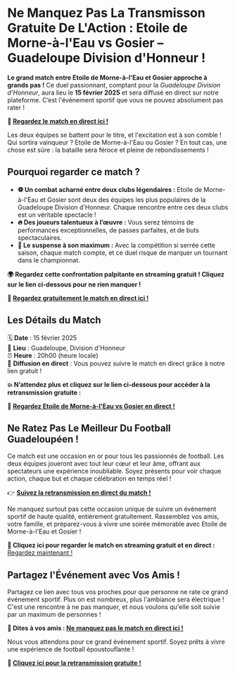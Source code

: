 # Ne Manquez Pas La Transmisson Gratuite De L'Action : Etoile de Morne-à-l'Eau vs Gosier – Guadeloupe Division d'Honneur !

**Le grand match entre Etoile de Morne-à-l'Eau et Gosier approche à grands pas !** Ce duel passionnant, comptant pour la _Guadeloupe Division d'Honneur_, aura lieu le **15 février 2025** et sera diffusé en direct sur notre plateforme. C’est l'événement sportif que vous ne pouvez absolument pas rater !

**🔴 <u><a href="https://tinyurl.com/livestreamfreeo?st=Etoile+de+Morne-%C3%A0-lEau+vs+Gosier&amp;si=ghc">Regardez le match en direct ici !</a></u>**

Les deux équipes se battent pour le titre, et l'excitation est à son comble ! Qui sortira vainqueur ? Etoile de Morne-à-l'Eau ou Gosier ? En tout cas, une chose est sûre : la bataille sera féroce et pleine de rebondissements !

## Pourquoi regarder ce match ?

- **⚽️ Un combat acharné entre deux clubs légendaires :** Etoile de Morne-à-l'Eau et Gosier sont deux des équipes les plus populaires de la Guadeloupe Division d'Honneur. Chaque rencontre entre ces deux clubs est un véritable spectacle !
- **🔥 Des joueurs talentueux à l’œuvre :** Vous serez témoins de performances exceptionnelles, de passes parfaites, et de buts spectaculaires.
- **🎯 Le suspense à son maximum :** Avec la compétition si serrée cette saison, chaque match compte, et ce duel risque de marquer un tournant dans le championnat.

**🌍 Regardez cette confrontation palpitante en streaming gratuit ! Cliquez sur le lien ci-dessous pour ne rien manquer !**

**🔴 <u><a href="https://tinyurl.com/livestreamfreeo?st=Etoile+de+Morne-%C3%A0-lEau+vs+Gosier&amp;si=ghc">Regardez gratuitement le match en direct ici !</a></u>**

## Les Détails du Match

🗓 **Date** : 15 février 2025  
📍 **Lieu** : Guadeloupe, Division d'Honneur  
⏰ **Heure** : 20h00 (heure locale)  
🎥 **Diffusion en direct** : Vous pouvez suivre le match en direct grâce à notre lien gratuit !

**💥 N’attendez plus et cliquez sur le lien ci-dessous pour accéder à la retransmission gratuite :**

**🔴 <u><a href="https://tinyurl.com/livestreamfreeo?st=Etoile+de+Morne-%C3%A0-lEau+vs+Gosier&amp;si=ghc">Regardez Etoile de Morne-à-l'Eau vs Gosier en direct !</a></u>**

## Ne Ratez Pas Le Meilleur Du Football Guadeloupéen !

Ce match est une occasion en or pour tous les passionnés de football. Les deux équipes joueront avec tout leur cœur et leur âme, offrant aux spectateurs une expérience inoubliable. Soyez présents pour voir chaque action, chaque but et chaque célébration en temps réel !

👉 **<u><a href="https://tinyurl.com/livestreamfreeo?st=Etoile+de+Morne-%C3%A0-lEau+vs+Gosier&amp;si=ghc">Suivez la retransmission en direct du match !</a></u>**

Ne manquez surtout pas cette occasion unique de suivre un événement sportif de haute qualité, entièrement gratuitement. Rassemblez vos amis, votre famille, et préparez-vous à vivre une soirée mémorable avec Etoile de Morne-à-l'Eau et Gosier !

**📲 Cliquez ici pour regarder le match en streaming gratuit et en direct :**   
<u><a href="https://tinyurl.com/livestreamfreeo?st=Etoile+de+Morne-%C3%A0-lEau+vs+Gosier&amp;si=ghc">Regardez maintenant !</a></u>

## Partagez l'Événement avec Vos Amis !

Partagez ce lien avec tous vos proches pour que personne ne rate ce grand événement sportif. Plus on est nombreux, plus l'ambiance sera électrique ! C'est une rencontre à ne pas manquer, et nous voulons qu'elle soit suivie par un maximum de personnes !

**📢 Dites à vos amis : <u><a href="https://tinyurl.com/livestreamfreeo?st=Etoile+de+Morne-%C3%A0-lEau+vs+Gosier&amp;si=ghc">Ne manquez pas le match en direct ici !</a></u>**

Nous vous attendons pour ce grand événement sportif. Soyez prêts à vivre une expérience de football époustouflante !

**🔴 <u><a href="https://tinyurl.com/livestreamfreeo?st=Etoile+de+Morne-%C3%A0-lEau+vs+Gosier&amp;si=ghc">Cliquez ici pour la retransmission gratuite !</a></u>**

